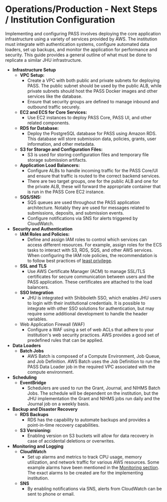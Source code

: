# Operations/Production - Next Steps / Institution Configuration

Implementing and configuring PASS involves deploying the core application infrastructure using a variety of services 
provided by AWS. The institution must integrate with authentication systems, configure automated data loaders, set up 
backups, and monitor the application for performance and security. This guide provides a general outline of what must be
done to replicate a similar JHU infrastructure. 

* **Infrastructure Setup**
  * **VPC Setup:**
    * Create a VPC with both public and private subnets for deploying PASS. The public subnet should be used by the 
    public ALB, while private subnets should host the PASS Docker images and other services like the database.
    * Ensure that security groups are defined to manage inbound and outbound traffic securely.
  * **EC2 and ECS for Core Services:**
      * Use EC2 instances to deploy PASS Core, PASS UI, and other related components.
  * **RDS for Database:**
    * Deploy the PostgreSQL database for PASS using Amazon RDS. This database will store submission data, policies, 
    grants, user information, and other metadata.
  * **S3 for Storage and Configuration Files:**
      * S3 is used for storing configuration files and temporary file storage submission artifacts.
  * **Application Load Balancers:**
    * Configure ALBs to handle incoming traffic for the PASS Core/UI and ensure that traffic is routed to the correct 
    backend services.
    * There are two target groups, one for the public ALB and one for the private ALB, these will forward the 
    appropriate container that is run in the PASS Core EC2 instance.
  * **SQS/SNS:**
    * SQS queues are used throughout the PASS application architecture. Notably they are used for messages related to 
    submissions, deposits, and submission events.
    * Configure notifications via SNS for alerts triggered by CloudWatch.
* **Security and Authentication**
  * **IAM Roles and Policies:**
    * Define and assign IAM roles to control which services can access different resources. For example, assign roles 
    for the ECS tasks to interact with S3, RDS, SQS, and other AWS services. When configuring the IAM role policies, the 
    recommendation is to follow best practices of [least privilege](https://aws.amazon.com/blogs/security/techniques-for-writing-least-privilege-iam-policies/).
  * **SSL and TLS**
    * Use AWS Certificate Manager (ACM) to manage SSL/TLS certificates for secure communication between users and the 
    PASS application. These certificates are attached to the load balancers.
  * **SSO Integration**
    * JHU is integrated with Shibboleth SSO, which enables JHU users to login with their institutional credentials. It 
    is possible to integrate with other SSO solutions for authentication, but may require some additional development to
    handle the header variables.
  * Web Application Firewall (WAF)
    * Configure a WAF using a set of web ACLs that adhere to your institution's web security 
    practices. AWS provides a good set of predefined rules that can be applied. 
* **Data Loaders**
  * **Batch Jobs**
    * AWS Batch is composed of a Compute Environment, Job Queue, and Job Definition. AWS Batch uses the Job Definition 
    to run the PASS Data Loader job in the required VPC associated with the compute environment.
* **Scheduling**
  * **EventBridge**
    * Schedulers are used to run the Grant, Journal, and NIHMS Batch Jobs. The schedule will be dependent on the 
    institution, but the JHU implementation the Grant and NIHMS jobs run daily and the Journal job on a weekly basis.
* **Backup and Disaster Recovery**
  * **RDS Backups**
    * RDS has the capability to automate backups and provides a point-in-time recovery capabilities.
  * **S3 Versioning:**
    * Enabling version on S3 buckets will allow for data recovery in case of accidental deletions or overwrites.
* **Monitoring and Logging**
  * **CloudWatch**
    * Set up alarms and metrics to track CPU usage, memory utilization, and network traffic for various AWS resources.
    Some example alarms have been mentioned in the [Monitoring section](./ops-monitor.md#alarms). The exact alarms to be
    created are for the implementing institution.
  * **SNS**
    * By enabling notifications via SNS, alerts from CloudWatch can be sent to phone or email.